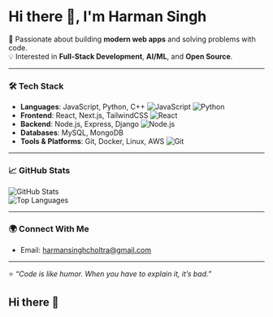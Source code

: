 # Hi there 👋, I'm Harman Singh  

🚀 Passionate about building **modern web apps** and solving problems with code.  
💡 Interested in **Full-Stack Development**, **AI/ML**, and **Open Source**.  

---

### 🛠️ Tech Stack
- **Languages**: JavaScript, Python, C++  ![JavaScript](https://img.shields.io/badge/Code-JavaScript-yellow?logo=javascript) ![Python](https://img.shields.io/badge/Code-Python-blue?logo=python)
- **Frontend**: React, Next.js, TailwindCSS  ![React](https://img.shields.io/badge/Framework-React-61DAFB?logo=react)
- **Backend**: Node.js, Express, Django  ![Node.js](https://img.shields.io/badge/Backend-Node.js-green?logo=node.js)
- **Databases**: MySQL, MongoDB  
- **Tools & Platforms**: Git, Docker, Linux, AWS  ![Git](https://img.shields.io/badge/Tools-Git-orange?logo=git)
---

### 📈 GitHub Stats
![GitHub Stats](https://github-readme-stats.vercel.app/api?username=Col44446&show_icons=true&theme=radical)  
![Top Languages](https://github-readme-stats.vercel.app/api/top-langs/?username=col44446&layout=compact&theme=radical)  

---

### 🌍 Connect With Me
- Email: harmansinghcholtra@gmail.com 

---

⭐️ *“Code is like humor. When you have to explain it, it’s bad.”*  
## Hi there 👋

<!--
**Col44446/Col44446** is a ✨ _special_ ✨ repository because its `README.md` (this file) appears on your GitHub profile.

Here are some ideas to get you started:

- 🔭 I’m currently working on ...
- 🌱 I’m currently learning ...
- 👯 I’m looking to collaborate on ...
- 🤔 I’m looking for help with ...
- 💬 Ask me about ...
- 📫 How to reach me: ...
- 😄 Pronouns: ...
- ⚡ Fun fact: ...
-->
